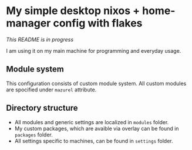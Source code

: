 # My simple desktop nixos + home-manager config with flakes

*This README is in progress*

I am using it on my main machine for programming and everyday usage.

## Module system

This configuration consists of custom module system. 
All custom modules are spocified under `mazurel` attribute.

## Directory structure

- All modules and generic settings are localized in `modules` folder.
- My custom packages, which are avaible via overlay can be found in `packages` folder.
- All settings specific to machines, can be found in `settings` folder.




